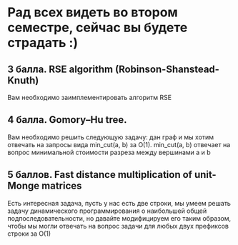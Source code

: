 # Рад всех видеть во втором семестре, сейчас вы будете страдать :)


## 3 балла. RSE algorithm (Robinson-Shanstead-Knuth)
Вам необходимо заимплементировать алгоритм RSE

## 4 балла. Gomory–Hu tree.
Вам необходимо решить следующую задачу: дан граф и мы хотим отвечать на запросы вида min_cut(a, b) за O(1). min_cut(a, b) отвечает на вопрос минимальной стоимости разреза между вершинами a и b


## 5 баллов. Fast distance multiplication of unit-Monge matrices
Есть интересная задача, пусть у нас есть две строки, мы умеем решать задачу динамического программирования о наибольшей общей подпоследовательности, но давайте модифицируем его таким образом, чтобы мы могли отвечать на вопрос задачи для любых двух префиксов строки за O(1)
